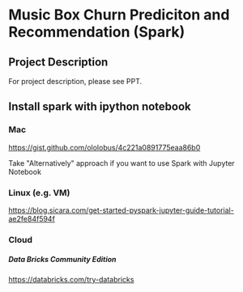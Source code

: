 # Music Box Churn Prediciton and Recommendation (Spark)

## Project Description
For project description, please see PPT.

## Install spark with ipython notebook

### Mac
https://gist.github.com/ololobus/4c221a0891775eaa86b0

Take "Alternatively" approach if you want to use Spark with Jupyter Notebook

### Linux (e.g. VM)
https://blog.sicara.com/get-started-pyspark-jupyter-guide-tutorial-ae2fe84f594f

### Cloud
##### Data Bricks Community Edition
https://databricks.com/try-databricks
